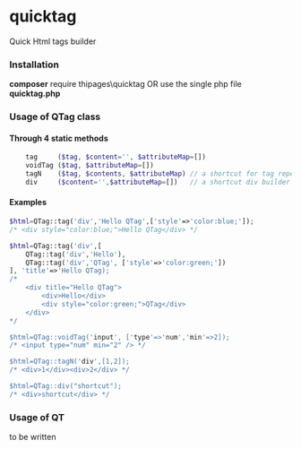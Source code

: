# quicktag
Quick Html tags builder

### Installation
**composer** require thipages\quicktag OR use the single php file **quicktag.php**

### Usage of QTag class
#### Through 4 static methods
```php
    tag     ($tag, $content='', $attributeMap=[])
    voidTag ($tag, $attributeMap=[])
    tagN    ($tag, $contents, $attributeMap) // a shortcut for tag repetition
    div     ($content='',$attributeMap=[])   // a shortcut div builder
```

#### Examples
```php
$html=QTag::tag('div','Hello QTag',['style'=>'color:blue;']);
/* <div style="color:blue;">Hello QTag</div> */

$html=QTag::tag('div',[
    QTag::tag('div','Hello'),
    QTag::tag('div','QTag', ['style'=>'color:green;'])
], 'title'=>'Hello QTag);
/*
    <div title="Hello QTag">
        <div>Hello</div>
        <div style="color:green;">QTag</div>
    </div>
*/

$html=QTag::voidTag('input', ['type'=>'num','min'=>2]);
/* <input type="num" min="2" /> */

$html=QTag::tagN('div',[1,2]);
/* <div>1</div><div>2</div> */

$html=QTag::div("shortcut");
/* <div>shortcut</div> */
```

### Usage of QT
to be written
